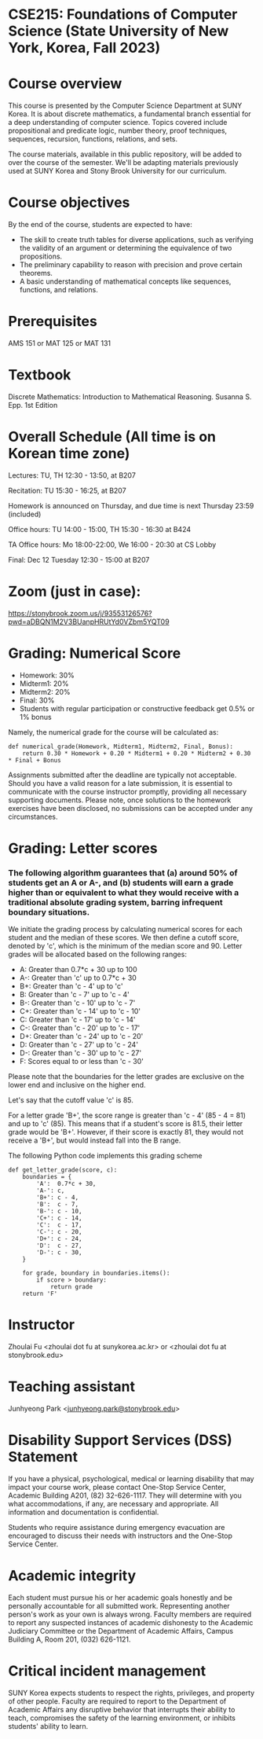 
# CSE215: Foundations of Computer Science (State University of New York, Korea, Fall 2023)

# Course overview

This course is presented by the Computer Science Department at SUNY Korea. It is about discrete mathematics, a fundamental branch essential for a deep understanding of computer science. Topics covered include propositional and predicate logic, number theory, proof techniques, sequences, recursion, functions, relations, and sets.

The course materials, available in this public repository, will be added to over the course of the semester. We'll be adapting materials previously used at SUNY Korea and Stony Brook University for our curriculum.


<a id="org6a7ec5b"></a>

# Course objectives

By the end of the course, students are expected to have:

- The skill to create truth tables for diverse applications, such as verifying the validity of an argument or determining the equivalence of two propositions.
- The preliminary capability to reason with precision and prove certain theorems.
- A basic understanding of mathematical concepts like sequences, functions, and relations.

<a id="orgb048669"></a>

# Prerequisites

AMS 151 or MAT 125 or MAT 131


<a id="orgbb0a69f"></a>

# Textbook

Discrete Mathematics: Introduction to Mathematical Reasoning. Susanna S. Epp. 1st Edition

<a id="org1a0f91c"></a>

# Overall Schedule (All time is on Korean time zone)

Lectures:  TU, TH 12:30  - 13:50, at B207

Recitation: TU 15:30  - 16:25, at B207

Homework is announced on Thursday, and due time is next Thursday 23:59 (included)  

Office hours: TU 14:00 - 15:00, TH 15:30 - 16:30  at B424

TA Office hours: Mo 18:00-22:00, We 16:00 - 20:30 at CS Lobby

Final: Dec 12 Tuesday 12:30 - 15:00 at B207

# Zoom (just in case):

<https://stonybrook.zoom.us/j/93553126576?pwd=aDBQN1M2V3BUanpHRUtYd0VZbm5YQT09>


<a id="org20bf8ba"></a>

# Grading: Numerical Score

-   Homework: 30%
-   Midterm1: 20%
-   Midterm2: 20%
-   Final: 30%
-   Students with regular participation or constructive feedback get 0.5% or 1% bonus

Namely, the numerical grade for the course will be calculated as:

```
def numerical_grade(Homework, Midterm1, Midterm2, Final, Bonus):
    return 0.30 * Homework + 0.20 * Midterm1 + 0.20 * Midterm2 + 0.30 * Final + Bonus
```


Assignments submitted after the deadline are typically not acceptable. Should you have a valid reason for a late submission, it is essential to communicate with the course instructor promptly, providing all necessary supporting documents. Please note, once solutions to the homework exercises have been disclosed, no submissions can be accepted under any circumstances.


<a id="orgefb96c0"></a>



# Grading: Letter scores 


### The following algorithm  guarantees that (a) around 50% of students get an A or A-, and (b) students will earn a grade higher than or equivalent to what they would receive with a traditional absolute grading system, barring infrequent boundary situations.


We initiate the grading process by calculating numerical scores for each student and the median of these scores. We then define a cutoff score, denoted by 'c',  which is the minimum of the median score and 90. Letter grades will be allocated based on the following ranges:

- A: Greater than 0.7*c + 30 up to 100
- A-: Greater than 'c' up to 0.7*c + 30
- B+: Greater than 'c - 4' up to 'c'
- B: Greater than 'c - 7' up to 'c - 4'
- B-: Greater than 'c - 10' up to 'c - 7'
- C+: Greater than 'c - 14' up to 'c - 10'
- C: Greater than 'c - 17' up to 'c - 14'
- C-: Greater than 'c - 20' up to 'c - 17'
- D+: Greater than 'c - 24' up to 'c - 20'
- D: Greater than 'c - 27' up to 'c - 24'
- D-: Greater than 'c - 30' up to 'c - 27'
- F: Scores equal to or less than 'c - 30'

Please note that the boundaries for the letter grades are exclusive on the lower end and inclusive on the higher end.

Let's say that the cutoff value 'c' is 85. 

For a letter grade 'B+', the score range is greater than 'c - 4' (85 - 4 = 81) and up to 'c' (85). This means that if a student's score is 81.5, their letter grade would be 'B+'. However, if their score is exactly 81, they would not receive a 'B+', but would instead fall into the B range.

The following Python code implements this grading scheme

```
def get_letter_grade(score, c):
    boundaries = {
        'A':  0.7*c + 30,
        'A-': c,
        'B+': c - 4,
        'B':  c - 7,
        'B-': c - 10,
        'C+': c - 14,
        'C':  c - 17,
        'C-': c - 20,
        'D+': c - 24,
        'D':  c - 27,
        'D-': c - 30,
    }
    
    for grade, boundary in boundaries.items():
        if score > boundary:
            return grade
    return 'F'
```




# Instructor

Zhoulai Fu \<zhoulai dot fu at sunykorea.ac.kr\>  or  \<zhoulai dot fu at stonybrook.edu\>


<a id="orgda07346"></a>

# Teaching assistant

Junhyeong Park \<junhyeong.park@stonybrook.edu\>

<a id="org24aa011"></a>

# Disability Support Services (DSS) Statement

If you have a physical, psychological, medical or learning disability that may impact your course work, please contact  One-Stop Service Center, Academic Building A201, (82) 32-626-1117. They will determine with you what accommodations, if any, are necessary and appropriate. All information and documentation is confidential.

Students who require assistance during emergency evacuation are encouraged to discuss their needs with instructors and the One-Stop Service Center.


<a id="org1af6e2f"></a>

# Academic integrity

Each student must pursue his or her academic goals honestly and be personally accountable for all submitted work. Representing another person's work as your own is always wrong. Faculty members are required to report any suspected instances of academic dishonesty to the Academic Judiciary Committee or the Department of Academic Affairs, Campus Building A, Room 201, (032) 626-1121.


<a id="org0aaca55"></a>

# Critical incident management

SUNY Korea expects students to respect the rights,
privileges, and property of other people. Faculty are required to report to the Department of Academic Affairs any disruptive behavior that interrupts their ability to teach, compromises the safety of the learning environment, or inhibits students' ability to learn.

